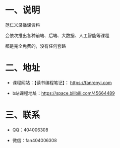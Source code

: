 # 一、说明

范仁义录播课资料

会依次推出各种前端、后端、大数据、人工智能等课程

都是完全免费的，没有任何套路


# 二、地址

- 课程网站：【读书编程笔记】： https://fanrenyi.com 

- b站课程地址：https://space.bilibili.com/45664489






# 三、联系

- QQ：404006308

- 微信：fan404006308




